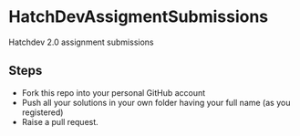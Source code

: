 # HatchDevAssigmentSubmissions
Hatchdev 2.0 assignment submissions

## Steps
* Fork this repo into your personal GitHub account
* Push all your solutions in your own folder having your full name (as you registered)
* Raise a pull request.
